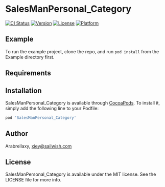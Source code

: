 # SalesManPersonal_Category

[![CI Status](https://img.shields.io/travis/Arabrellaxy/SalesManPersonal_Category.svg?style=flat)](https://travis-ci.org/Arabrellaxy/SalesManPersonal_Category)
[![Version](https://img.shields.io/cocoapods/v/SalesManPersonal_Category.svg?style=flat)](https://cocoapods.org/pods/SalesManPersonal_Category)
[![License](https://img.shields.io/cocoapods/l/SalesManPersonal_Category.svg?style=flat)](https://cocoapods.org/pods/SalesManPersonal_Category)
[![Platform](https://img.shields.io/cocoapods/p/SalesManPersonal_Category.svg?style=flat)](https://cocoapods.org/pods/SalesManPersonal_Category)

## Example

To run the example project, clone the repo, and run `pod install` from the Example directory first.

## Requirements

## Installation

SalesManPersonal_Category is available through [CocoaPods](https://cocoapods.org). To install
it, simply add the following line to your Podfile:

```ruby
pod 'SalesManPersonal_Category'
```

## Author

Arabrellaxy, xiey@sailwish.com

## License

SalesManPersonal_Category is available under the MIT license. See the LICENSE file for more info.
